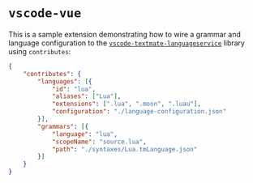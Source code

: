 # `vscode-vue`

This is a sample extension demonstrating how to wire a grammar and language configuration to the [`vscode-textmate-languageservice`](../../../README.md) library using `contributes`:

```json
{
	"contributes": {
		"languages": [{
			"id": "lua",
			"aliases": ["Lua"],
			"extensions": [".lua", ".moon", ".luau"],
			"configuration": "./language-configuration.json"
		}],
		"grammars": [{
			"language": "lua",
			"scopeName": "source.lua",
			"path": "./syntaxes/Lua.tmLanguage.json"
		}]
	}
}
```
